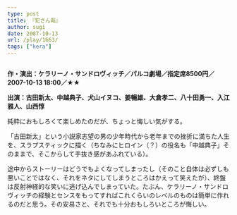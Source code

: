 ```yaml
---
type: post
title: 『犯さん哉』
author: sugi
date: 2007-10-13
url: /play/1663/
tags: ["kera"]
---
```

<img src="/images/play/20071013.jpg" alt="" class="alignleft" />

**作・演出：ケラリーノ・サンドロヴィッチ／パルコ劇場／指定席8500円／2007-10-13 18:00／★★**

**出演：古田新太、中越典子、犬山イヌコ、姜暢雄、大倉孝二、八十田勇一、入江雅人、山西惇**

純粋におもしろくて楽しめたのだが、ちょっと悔しい気がする。

「古田新太」という小説家志望の男の少年時代から老年までの挫折に満ちた人生を、スラプスティックに描く（ちなみにヒロイン（？）の役名も「中越典子」そのままで、そこからして手抜き感があふれている）。

途中からストーリーはどうでもよくなってしまったし（そのこと自体は必ずしも悪いことではなく、それをネタにしてしまうところはかえって笑えたが）、終盤は反射神経的な笑いに逃げ込んでしまっていた。たぶん、ケラリーノ・サンドロヴィッチの経験とセンスをもってすればこれくらいのレベルのものは簡単に作れるのだと思う。その安易さと、それでも十分おもしろいところが悔しい。
